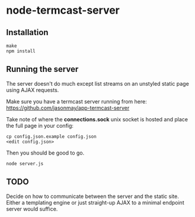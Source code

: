 node-termcast-server
====================

Installation
------------

```
make
npm install
```

Running the server
------------------

The server doesn't do much except list streams on an unstyled static page using AJAX requests.

Make sure you have a termcast server running from here: https://github.com/jasonmay/app-termcast-server

Take note of where the **connections.sock** unix socket is hosted and place the full page in your config:

```
cp config.json.example config.json
<edit config.json>
```

Then you should be good to go.

```
node server.js
```

TODO
----

Decide on how to communicate between the server and the static site. Either a templating engine or just straight-up AJAX to a minimal endpoint server would suffice.
